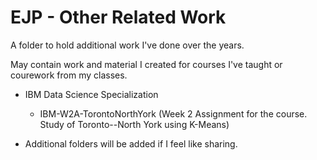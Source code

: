 # EJP - Other Related Work

A folder to hold additional work I've done over the years.

May contain work and material I created for courses I've taught or courework from my classes.

- IBM Data Science Specialization
  - IBM-W2A-TorontoNorthYork (Week 2 Assignment for the course. Study of Toronto--North York using K-Means)
  
- Additional folders will be added if I feel like sharing.
